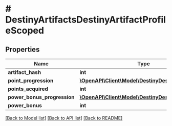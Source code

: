 # # DestinyArtifactsDestinyArtifactProfileScoped

## Properties

Name | Type | Description | Notes
------------ | ------------- | ------------- | -------------
**artifact_hash** | **int** |  | [optional]
**point_progression** | [**\OpenAPI\Client\Model\DestinyDestinyProgression**](DestinyDestinyProgression.md) |  | [optional]
**points_acquired** | **int** |  | [optional]
**power_bonus_progression** | [**\OpenAPI\Client\Model\DestinyDestinyProgression**](DestinyDestinyProgression.md) |  | [optional]
**power_bonus** | **int** |  | [optional]

[[Back to Model list]](../../README.md#models) [[Back to API list]](../../README.md#endpoints) [[Back to README]](../../README.md)
